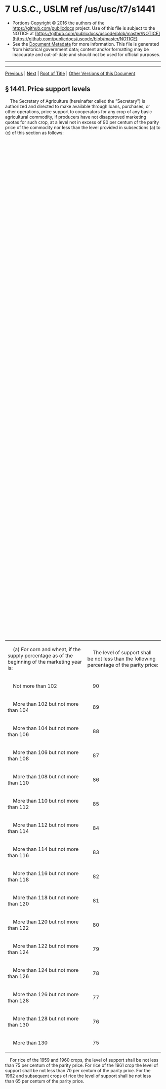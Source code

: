---
---

# 7 U.S.C., USLM ref /us/usc/t7/s1441

* Portions Copyright © 2016 the authors of the https://github.com/publicdocs project.
  Use of this file is subject to the NOTICE at [https://github.com/publicdocs/uscode/blob/master/NOTICE](https://github.com/publicdocs/uscode/blob/master/NOTICE)
* See the [Document Metadata](././../../../../..//README.md) for more information.
  This file is generated from historical government data; content and/or formatting may be inaccurate and out-of-date and should not be used for official purposes.

----------
----------

[Previous](./../../../../..//us/usc/t7/ch35A/schII/m__us_usc_t7_ch35A_schII.md) | [Next](./../../../../..//us/usc/t7/ch35A/schII/m__us_usc_t7_s1441–1.md) | [Root of Title](./../../../../../) | [Other Versions of this Document](https://publicdocs.github.io/go/links?ns=uslm&ref=%2Fus%2Fusc%2Ft7%2Fs1441)

## § 1441. Price support levels

    The Secretary of Agriculture (hereinafter called the “Secretary”) is authorized and directed to make available through loans, purchases, or other operations, price support to cooperators for any crop of any basic agricultural commodity, if producers have not disapproved marketing quotas for such crop, at a level not in excess of 90 per centum of the parity price of the commodity nor less than the level provided in subsections (a) to (c) of this section as follows:

<table>

      <tr>

        <td> 

    (a) For corn and wheat, if the supply percentage as of the beginning of the marketing year is:  </td>

        <td> 

    The level of support shall be not less than the following percentage of the parity price:  </td>

  </tr>

      <tr>

        <td> 

    Not more than 102  </td>

        <td> 

    90  </td>

  </tr>

      <tr>

        <td> 

    More than 102 but not more than 104  </td>

        <td> 

    89  </td>

  </tr>

      <tr>

        <td> 

    More than 104 but not more than 106  </td>

        <td> 

    88  </td>

  </tr>

      <tr>

        <td> 

    More than 106 but not more than 108  </td>

        <td> 

    87  </td>

  </tr>

      <tr>

        <td> 

    More than 108 but not more than 110  </td>

        <td> 

    86  </td>

  </tr>

      <tr>

        <td> 

    More than 110 but not more than 112  </td>

        <td> 

    85  </td>

  </tr>

      <tr>

        <td> 

    More than 112 but not more than 114  </td>

        <td> 

    84  </td>

  </tr>

      <tr>

        <td> 

    More than 114 but not more than 116  </td>

        <td> 

    83  </td>

  </tr>

      <tr>

        <td> 

    More than 116 but not more than 118  </td>

        <td> 

    82  </td>

  </tr>

      <tr>

        <td> 

    More than 118 but not more than 120  </td>

        <td> 

    81  </td>

  </tr>

      <tr>

        <td> 

    More than 120 but not more than 122  </td>

        <td> 

    80  </td>

  </tr>

      <tr>

        <td> 

    More than 122 but not more than 124  </td>

        <td> 

    79  </td>

  </tr>

      <tr>

        <td> 

    More than 124 but not more than 126  </td>

        <td> 

    78  </td>

  </tr>

      <tr>

        <td> 

    More than 126 but not more than 128  </td>

        <td> 

    77  </td>

  </tr>

      <tr>

        <td> 

    More than 128 but not more than 130  </td>

        <td> 

    76  </td>

  </tr>

      <tr>

        <td> 

    More than 130  </td>

        <td> 

    75  </td>

  </tr>

    </table>

    For rice of the 1959 and 1960 crops, the level of support shall be not less than 75 per centum of the parity price. For rice of the 1961 crop the level of support shall be not less than 70 per centum of the parity price. For the 1962 and subsequent crops of rice the level of support shall be not less than 65 per centum of the parity price.

<table>

      <tr>

        <td> 

    (b) For cotton, if the supply percentage as of the beginning of the marketing year is:  </td>

        <td> 

    The level of support shall be not less than the following percentage of the parity price:  </td>

  </tr>

      <tr>

        <td> 

    Not more than 108  </td>

        <td> 

    90  </td>

  </tr>

      <tr>

        <td> 

    More than 108 but not more than 110  </td>

        <td> 

    89  </td>

  </tr>

      <tr>

        <td> 

    More than 110 but not more than 112  </td>

        <td> 

    88  </td>

  </tr>

      <tr>

        <td> 

    More than 112 but not more than 114  </td>

        <td> 

    87  </td>

  </tr>

      <tr>

        <td> 

    More than 114 but not more than 116  </td>

        <td> 

    86  </td>

  </tr>

      <tr>

        <td> 

    More than 116 but not more than 118  </td>

        <td> 

    85  </td>

  </tr>

      <tr>

        <td> 

    More than 118 but not more than 120  </td>

        <td> 

    84  </td>

  </tr>

      <tr>

        <td> 

    More than 120 but not more than 122  </td>

        <td> 

    83  </td>

  </tr>

      <tr>

        <td> 

    More than 122 but not more than 124  </td>

        <td> 

    82  </td>

  </tr>

      <tr>

        <td> 

    More than 124 but not more than 125  </td>

        <td> 

    81  </td>

  </tr>

      <tr>

        <td> 

    More than 125 but not more than 126  </td>

        <td> 

    80  </td>

  </tr>

      <tr>

        <td> 

    More than 126 but not more than 127  </td>

        <td> 

    79  </td>

  </tr>

      <tr>

        <td> 

    More than 127 but not more than 128  </td>

        <td> 

    78  </td>

  </tr>

      <tr>

        <td> 

    More than 128 but not more than 129  </td>

        <td> 

    77  </td>

  </tr>

      <tr>

        <td> 

    More than 129 but not more than 130  </td>

        <td> 

    76  </td>

  </tr>

      <tr>

        <td> 

    More than 130  </td>

        <td> 

    75  </td>

  </tr>

    </table>

    (c)

     Notwithstanding the foregoing provisions of this section—

        (1) if producers have not disapproved marketing quotas for such crop, the level of support to cooperators shall be 90 per centum of the parity price for the 1950 crop of any basic agricultural commodity for which marketing quotas or acreage allotments are in effect;

        (2) if producers have not disapproved marketing quotas for such crop, the level of support to cooperators shall be not less than 80 per centum of the parity price for the 1951 crop of any basic agricultural commodity for which marketing quotas or acreage allotments are in effect;

        (3) the level of price support to cooperators for any crop of a basic agricultural commodity for which marketing quotas have been disapproved by producers shall be 50 per centum of the parity price of such commodity;

        (4) Repealed. [Oct. 31, 1949, ch. 792][/us/act/1949-10-31/ch792], title I, § 104(b)(3), as added Aug. 28, 1958, [Pub. L. 85–835, title II, § 201][/us/pl/85/835/s201], [72 Stat. 994][/us/stat/72/994];

        (5) price support may be made available to noncooperators at such levels, not in excess of the level of price support to cooperators, as the Secretary determines will facilitate the effective operation of the program. <sup>\[1\]</sup>  <sup><sup> 1 So in original. The period probably should be a semicolon. </sup></sup> 

        (6) Except  <sup>\[2\]</sup>  <sup><sup> 2 So in original. Probably should not be capitalized. </sup></sup>  as provided in subsection (c) of this section and [section 1422 of this title][/us/usc/t7/s1422], the level of support to cooperators shall be not more than 90 per centum and not less than 82½ per centum of the parity price for the 1955 crop of any basic agricultural commodity with respect to which producers have not disapproved marketing quotas; within such limits, the minimum level of support shall be fixed as provided in subsections (a) and (b) of this section.1

        (7) Where a State is designated under [section 1335(e) of this title][/us/usc/t7/s1335/e], as outside the commercial wheat-producing area for any crop of wheat, the level of price support for wheat to cooperators in such State for such crop of wheat shall be 75 per centum of the level of price support to cooperators in the commercial wheat-producing area.

    (d) __Rice.—__ 

    The Secretary shall make available to producers of each crop of rice on a farm price support at a level that is not less than 50 percent, or more than 90 percent of the parity price for rice as the Secretary determines will not result in increasing stocks of rice to the Commodity Credit Corporation.

([Oct. 31, 1949, ch. 792][/us/act/1949-10-31/ch792], title I, §§ 101, 104(b)(3), [63 Stat. 1051][/us/stat/63/1051]; [July 17, 1952, ch. 933][/us/act/1952-07-17/ch933], §§ 2, 3(1), [66 Stat. 759][/us/stat/66/759]; [Aug. 28, 1954, ch. 1041][/us/act/1954-08-28/ch1041], title II, §§ 201, 202, [68 Stat. 899][/us/stat/68/899]; [Pub. L. 85–28][/us/pl/85/28], Apr. 25, 1957, [71 Stat. 27][/us/stat/71/27]; [Pub. L. 85–497][/us/pl/85/497], July 2, 1958, [72 Stat. 296][/us/stat/72/296]; [Pub. L. 85–835, title II, § 201][/us/pl/85/835/s201], title III, § 302(a), Aug. 28, 1958, [72 Stat. 993][/us/stat/72/993], 994; [Pub. L. 86–389, § 2][/us/pl/86/389/s2], Feb. 20, 1960, [74 Stat. 7][/us/stat/74/7]; [Pub. L. 90–475, § 5][/us/pl/90/475/s5], Aug. 11, 1968, [82 Stat. 702][/us/stat/82/702]; [Pub. L. 94–214, title I, § 102][/us/pl/94/214/s102], Feb. 16, 1976, [90 Stat. 183][/us/stat/90/183]; [Pub. L. 95–113, title VI, § 607][/us/pl/95/113/s607], title VII, § 702, Sept. 29, 1977, [91 Stat. 940][/us/stat/91/940]; [Pub. L. 96–176][/us/pl/96/176], Dec. 31, 1979, [93 Stat. 1290][/us/stat/93/1290]; [Pub. L. 96–213, § 4(a)][/us/pl/96/213/s4/a], Mar. 18, 1980, [94 Stat. 119][/us/stat/94/119]; [Pub. L. 96–365, title II, § 201(a)][/us/pl/96/365/s201/a], Sept. 26, 1980, [94 Stat. 1319][/us/stat/94/1319]; [Pub. L. 97–98, title V, § 508][/us/pl/97/98/s508], title VI, § 602, Dec. 22, 1981, [95 Stat. 1242][/us/stat/95/1242]; [Pub. L. 97–253, title I, § 125][/us/pl/97/253/s125], Sept. 8, 1982, [96 Stat. 771][/us/stat/96/771]; [Pub. L. 98–88, § 2][/us/pl/98/88/s2], Aug. 26, 1983, [97 Stat. 494][/us/stat/97/494]; [Pub. L. 98–258, title IV][/us/pl/98/258], §§ 401, 402, Apr. 10, 1984, [98 Stat. 135][/us/stat/98/135]; [Pub. L. 99–198, title VI, § 602][/us/pl/99/198/s602], Dec. 23, 1985, [99 Stat. 1427][/us/stat/99/1427]; [Pub. L. 104–127, title I, § 171(b)(3)][/us/pl/104/127/s171/b/3], Apr. 4, 1996, [110 Stat. 938][/us/stat/110/938]; [Pub. L. 107–171, title I, § 1310(a)(2)(A)][/us/pl/107/171/s1310/a/2/A], May 13, 2002, [116 Stat. 182][/us/stat/116/182]; [Pub. L. 108–357, title VI, § 612(b)][/us/pl/108/357/s612/b], Oct. 22, 2004, [118 Stat. 1523][/us/stat/118/1523].)

 __References in Text__ 

    Subsec. (e) of [section 1335 of this title][/us/usc/t7/s1335], referred to in subsec. (c)(7), was eliminated and other provisions substituted by [Pub. L. 87–703, title III, § 315][/us/pl/87/703/s315], Sept. 27, 1962, [76 Stat. 621][/us/stat/76/621].

 __Amendments__ 

    2004—Subsec. (a). [Pub. L. 108–357, § 612(b)(1)][/us/pl/108/357/s612/b/1], substituted “corn” for “tobacco (except as otherwise provided herein), corn,” in first sentence.

    Subsec. (c). [Pub. L. 108–357, § 612(b)(2)][/us/pl/108/357/s612/b/2], (4), redesignated subsec. (d) as (c) and struck out former subsec. (c), which related to level of support for tobacco if marketing quotas are in effect.

    Subsec. (d). [Pub. L. 108–357, § 612(b)(4)][/us/pl/108/357/s612/b/4], redesignated subsec. (e) as (d). Former subsec. (d) redesignated (c).

    Subsec. (d)(3). [Pub. L. 108–357, § 612(b)(3)][/us/pl/108/357/s612/b/3], struck out “, except tobacco,” after “agricultural commodity” and “and no price support shall be made available for any crop of tobacco for which marketing quotas have been disapproved by producers;” at end.

    Subsec. (e). [Pub. L. 108–357, § 612(b)(4)][/us/pl/108/357/s612/b/4], redesignated subsec. (e) as (d).

    Subsecs. (g) to (i). [Pub. L. 108–357, § 612(b)(2)][/us/pl/108/357/s612/b/2], directed the repeal of subsecs. (g) to (i), which related to temporary programs for 1976 and 1977 crops of rice, 1978 through 1981 crops of rice, and 1982 through 1985 crops of rice, respectively. See 1976, 1977, and 1981 Amendment notes below.

    2002—Subsec. (b). [Pub. L. 107–171][/us/pl/107/171] struck out “and peanuts” after “cotton”.

    1996—Subsec. (e). [Pub. L. 104–127][/us/pl/104/127] added subsec. (e).

    1985—Subsec. (i)(1). [Pub. L. 99–198][/us/pl/99/198] temporarily redesignated existing provisions as subpar. (A) and added subpars. (B) to (D). See Effective and Termination Dates of 1985 Amendment note below.

    1984—Subsec. (i)(2)(C). [Pub. L. 98–258, § 401][/us/pl/98/258/s401], substituted “and $11.90 per hundredweight for the 1984 and 1985 crops” for “$11.90 per hundredweight for the 1984 crop, and $12.40 per hundredweight for the 1985 crop”.

    Subsec. (i)(5)(A). [Pub. L. 98–258, § 402(1)][/us/pl/98/258/s402/1], substituted “third, fourth, and fifth” for “third and fourth” after “Notwithstanding any other provision of law, except as provided in the”.

    [Pub. L. 98–258, § 402(2)][/us/pl/98/258/s402/2], inserted sentence providing: “For the 1985 crop of rice, if the Secretary estimates that the quantity of rice on hand in the United States on July 31, 1985 (not including any quantity of rice produced in the United States during calendar year 1985), will exceed twenty-five million hundredweight, the Secretary shall provide for a combination of an acreage limitation program as described under this subparagraph and a land diversion program as described under subparagraph (B) under which the acreage planted to rice for harvest on the farm would be limited to the acreage base for the farm reduced by a total of not less than 25 per centum, consisting of a reduction of 20 per centum under the acreage limitation program and a reduction under the land diversion program equal to the difference between the total reduction for the farm and the 20 per centum reduction under the acreage limitation program.”

    [Pub. L. 98–258, § 402(3)][/us/pl/98/258/s402/3], substituted “1983 and 1985 crops of rice” for “1983 crop of rice” after “As a condition of eligibility for loans, purchases, and payments on the”.

    Subsec. (i)(5)(B). [Pub. L. 98–258, § 402(4)][/us/pl/98/258/s402/4], inserted sentence providing that if the Secretary implements a land diversion program for the 1985 crop of rice under the provisions of subparagraph (A), the Secretary shall make crop retirement and conservation payments to any producer of the 1985 crop of rice whose acreage planted to rice for harvest on the farm is reduced so that it does not exceed the rice acreage base for the farm less an amount equivalent to the percentage of the acreage base specified by the Secretary, but not less than 5 per centum, in addition to the reduction required under the acreage limitation program under subparagraph (A), and who devotes to approved conservation uses an acreage of cropland equivalent to the reduction required from the rice acreage base under this subparagraph.

    [Pub. L. 98–258, § 402(5)][/us/pl/98/258/s402/5], substituted “Diversion payments made to producers under this subparagraph shall be made in an amount computed by multiplying” for “Such payments shall be made in an amount computed by multiplying”.

    [Pub. L. 98–258, § 402(6)][/us/pl/98/258/s402/6], substituted “$3.00 per hundredweight for the 1983 crop of rice, except that the rate may be reduced up to 10 per centum if the Secretary determines that the same program objective could be achieved with the lower rate, and at not less than $2.70 per hundredweight for the 1985 crop of rice” for “$3.00 per hundredweight, except that the rate may be reduced up to 10 per centum if the Secretary determines that the same program objective could be achieved with the lower rate” after “The diversion payment rate shall be established by the Secretary at not less than” and inserted a proviso that if the Secretary estimates that the quantity of rice on hand in the United States on July 31, 1985 (not including any quantity of rice produced in the United States during calendar year 1985), will exceed (I) thirty-five million hundredweight, such rate shall be established by the Secretary at not less than $3.25 per hundredweight, and (II) forty-two million five hundred thousand hundredweight, such rate shall be established by the Secretary at not less than $3.50 per hundredweight.

    [Pub. L. 98–258, § 402(7)][/us/pl/98/258/s402/7], substituted “1983 and 1985 crops” for “1983 crop” after “The Secretary shall make not less than 50 per centum of any payments under this subparagraph to producers of the”.

    1983—Subsec. (f). [Pub. L. 98–88][/us/pl/98/88] struck out subsec. (f) which read as follows: “The provisions of this Act relating to price support for cotton shall apply severally to (1) American upland cotton and (2) extra long staple cotton described in subsection (a) of this section and ginned as required by subsection (e) of [section 1347 of this title][/us/usc/t7/s1347], except that, notwithstanding any other provision of this Act, price support shall be made available for the 1982 and each subsequent crop of extra long staple cotton through nonrecourse loans as provided in this subsection. If producers have not disapproved marketing quotas for any crop of extra long staple cotton, price support loans shall be made available to cooperators for such crop at a level which is not less than 75 per centum or more than 125 per centum in excess of the loan level established for Strict Low Middling one and one-sixteenth inch upland cotton (micronaire 3.5 through 4.9) of such crop at average location in the United States. If producers have disapproved marketing quotas for any crop of extra long staple cotton, price support loans shall be made available to cooperators for such crop at a level which shall be 50 per centum in excess of the loan level established for Strict Low Middling one and one-sixteenth inch upland cotton (micronaire 3.5 through 4.9) of such crop at average location in the United States. Nothing contained herein shall affect the authority of the Secretary to make price support available for extra long staple cotton in accordance with [section 1422 of this title][/us/usc/t7/s1422].” See [section 1444(h) of this title][/us/usc/t7/s1444/h].

    1982—Subsec. (i)(5)(A). [Pub. L. 97–253, § 125(1)][/us/pl/97/253/s125/1]–(3), substituted “Notwithstanding any other provision of law, except as provided in the third and fourth sentences of this paragraph, the” for “Notwithstanding any other provision of this subsection, the”, following second sentence, inserted provision that for the 1983 crop of rice, the Secretary shall provide for a combination of (i) an acreage limitation program as described under this subparagraph and (ii) a diversion program as described under subpar. (B) under which the acreage planted to rice for harvest on the farm would be limited to the acreage base for the farm reduced by a total of 20 per centum, consisting of a reduction of 15 per centum under the acreage limitation program and a reduction of 5 per centum under the diversion program, and that as a condition of eligibility for loans, purchases, and payments on the 1983 crop of rice, the producers on a farm must comply with the terms and conditions of the combined acreage limitation and diversion program, and, following ninth sentence, inserted provision that notwithstanding the other provisions of this subparagraph, the acreage base to be used for the farm under the program for the 1983 crop of rice shall be the same as the acreage base applicable to the farm under the acreage limitation program for the 1982 crop, adjusted to reflect established crop-rotation practices and to reflect such other factors as the Secretary determines should be considered in determining a fair and equitable base.

    Subsec. (i)(5)(B). [Pub. L. 97–253, § 125(4)][/us/pl/97/253/s125/4], inserted provision requiring the Secretary to implement a land diversion program for the 1983 crop of rice under which the Secretary shall make crop retirement and conservation payments to producers making a reduction additional to that required under subpar. (A) and devoting an equivalent acreage of cropland to conservation purposes, and provisions for the computation of payments, and establishment of payment rates by the Secretary, as well as payment by the Secretary of not less than 50 per centum of any payments under this subparagraph to 1983 crop producers as soon as practicable after any such producer enters into a land diversion contract with the Secretary and in advance of any determination of performance, but in no case prior to Oct. 1, 1982, and repayment of advances, with interest, in the event of noncompliance by such producer with such contract.

    1981—Subsec. (f). [Pub. L. 97–98, § 508][/us/pl/97/98/s508], substituted provisions authorizing price support for extra long staple cotton for the 1982 crop and each subsequent crop through nonrecourse loans as provided in this subsection and prescribing the level of price support loans available to cooperators if producers have not, or have, disapproved marketing quotas for any crop of extra long staple cotton as specified percentages of the loan level established for Strict Low Middling one and one-sixteenth inch upland cotton, micronaire 3.5 through 4.9, of such crop at average location in the United States for provisions authorizing price support for extra long staple cotton to cooperators for the 1980 crop and each subsequent crop based on the loan level established for Strict Low Middling one and one-sixteenth inch upland cotton and adjusted by the specified factors, provisions determining the computation of acreage allotments of extra long staple cotton, provisions authorizing the Secretary to establish the price-support payment factor, provisions authorizing the manner and mode of payments authorized under this section, and provisions making operative subsec. (d)(3) of this section upon the disapproval by producers of the national marketing quota established pursuant to [section 1347 of this title][/us/usc/t7/s1347].

    Subsec. (i). [Pub. L. 97–98, § 602][/us/pl/97/98/s602], temporarily added subsec. (i). See Effective and Termination Dates of 1981 Amendment note below.

    1980—Subsec. (h)(4)(B). [Pub. L. 96–365, § 201(a)(1)][/us/pl/96/365/s201/a/1], substituted “Except as otherwise provided in subparagraph (D) of this paragraph, effective with respect to the 1978 through 1981 crops of rice” for “Effective only with respect to the 1978, 1979, and 1980 crops of rice”.

    [Pub. L. 96–213, § 4(a)(1)][/us/pl/96/213/s4/a/1], substituted “1978, 1979, and 1980 crops of rice” for “1978 and 1979 crops of rice”.

    Subsec. (h)(4)(C). [Pub. L. 96–365, § 201(a)(2)][/us/pl/96/365/s201/a/2], substituted “Except as otherwise provided in subparagraph (D) of this paragraph, effective with respect to the 1978 through 1981 crops of rice” for “Effective only with respect to the 1978, 1979, and 1980 crops of rice”.

    [Pub. L. 96–213, § 4(a)(2)][/us/pl/96/213/s4/a/2], substituted “1978, 1979, and 1980 crops of rice” for “1978 and 1979 crops of rice”.

    Subsec. (h)(4)(D), (E). [Pub. L. 96–365, § 201(a)(3)][/us/pl/96/365/s201/a/3], added subpar. (D) and redesignated former subpar. (D) as (E).

    1979—Subsec. (f). [Pub. L. 96–176][/us/pl/96/176] substituted “1980” for “1968”, “85” for “50”, “135” for “100”, and “55” for “65”.

    1977—Subsec. (f). [Pub. L. 95–113, § 607][/us/pl/95/113/s607], substituted “Strict Low Middling one and one-sixteenth inch” for “Middling one-inch”.

    Subsec. (h). [Pub. L. 95–113, § 702][/us/pl/95/113/s702], temporarily added subsec. (h). See Effective and Termination Dates of 1977 Amendment note below.

    1976—Subsec. (g). [Pub. L. 94–214][/us/pl/94/214] temporarily added subsec. (g). See Effective and Termination Dates of 1976 Amendment note below.

    1968—Subsec. (f). [Pub. L. 90–475][/us/pl/90/475] substituted provisions authorizing price support for extra long staple cotton for the 1968 crop and each subsequent crop based on the loan level established for Middling one-inch upland cotton and adjusted by the specified factors, provisions determining the computation of acreage allotments of extra long staple cotton, provisions authorizing the Secretary to establish the price-support payment factor, and provisions authorizing the manner and mode of payments authorized under this section, for provisions authorizing price support for extra long staple cotton for the 1957 crop and each subsequent crop based on the parity price for the 1956 crop and adjusted by certain specified factors, with a minimum price support level of not less than 60 percent of the parity price, and provisions making operative subsec. (d)(3) of this section upon the disapproval by producers of the national marketing quota established pursuant to [section 1347 of this title][/us/usc/t7/s1347].

    1960—Subsec. (e). [Pub. L. 86–389][/us/pl/86/389] repealed subsec. (e) which provided that: “Notwithstanding any of the provisions of this Act, [section 2 of the Act of July 28, 1945][/us/act/1945-07-28/s2] ([59 Stat. 506][/us/stat/59/506]) shall continue in effect.”

    1958—Subsec. (a). [Pub. L. 85–835, § 302(a)][/us/pl/85/835/s302/a], substituted “and wheat” for “wheat, and rice” and added par. requiring rice price support levels to be not less than 75, 70, and 65 per centum of parity for 1959 and 1960, 1961, and 1962 and subsequent crop years, respectively.

    Subsec. (d)(4). Act Oct. 31, 1949, § 104(b)(3), as added [Pub. L. 85–835, § 201][/us/pl/85/835/s201], repealed par. (4) which provided for price support level for corn to cooperators outside the commercial corn-producing area at 75 per centum of the level of price support to cooperators in the commercial corn-producing area.

    Subsec. (f). [Pub. L. 85–497][/us/pl/85/497] provided that the level of support for crops of extra long staple cotton shall not exceed the same per centum of the parity price as for the 1956 crop, required such level to be determined after consideration of the factors specified in [section 1421(b) of this title][/us/usc/t7/s1421/b] and the price levels for similar qualities of cotton produced outside the United States, and established a minimum of not less than 60 per centum of the parity price as the level for extra long staple cotton.

    1957—Subsec. (f). [Pub. L. 85–28][/us/pl/85/28] set the price support for extra long staple cotton for 1957 and each subsequent crop at same per centum of parity price as for 1956 crop.

    1954—Subsec. (d)(6). Act Aug. 28, 1954, § 201(a), provided for flexible price supports.

    Subsec. (d)(7). Act Aug. 28, 1954, § 201(b), added par. (7).

    Subsec. (f). Act Aug. 28, 1954, § 202, set the price support for long staple cotton at the minimum determined in accordance with the schedule in subsec. (b) of this section.

    1952—Subsec. (d)(6). Act July 17, 1952, § 2, added par. (6).

    Subsec. (f). Act July 17, 1952, § 3(1), added subsec. (f).

 __Effective Date of 2004 Amendment__ 

    Amendment by [Pub. L. 108–357][/us/pl/108/357] applicable to the 2005 and subsequent crops of tobacco, see [section 643 of Pub. L. 108–357][/us/pl/108/357/s643], set out as an Effective Date note under [section 518 of this title][/us/usc/t7/s518].

 __Effective and Termination Dates of 1985 Amendment__ 

    [Pub. L. 99–198, title VI, § 602][/us/pl/99/198/s602], Dec. 23, 1985, [99 Stat. 1427][/us/stat/99/1427], provided that the amendment made by section 602 is effective for the 1985 crop of rice.

 __Effective Date of 1983 Amendment__ 

    [Pub. L. 98–88, § 2][/us/pl/98/88/s2], Aug. 26, 1983, [97 Stat. 494][/us/stat/97/494], provided that the amendment made by section 2 is effective beginning with the 1984 crop of extra long staple cotton.

 __Effective and Termination Dates of 1981 Amendment__ 

    [Pub. L. 97–98, title V, § 508][/us/pl/97/98/s508], Dec. 22, 1981, [95 Stat. 1242][/us/stat/95/1242], provided that the amendment made by section 508 is effective beginning with the 1982 crop of extra long staple cotton.

    [Pub. L. 97–98, title VI, § 602][/us/pl/97/98/s602], Dec. 22, 1981, [95 Stat. 1242][/us/stat/95/1242], provided that the amendment made by section 602 is effective only for the 1982 through 1985 crops of rice.

 __Effective Date of 1979 Amendment__ 

    [Pub. L. 96–176][/us/pl/96/176] provided that the amendment made by that section is effective with respect to 1980 and subsequent crops of extra long staple cotton.

 __Effective and Termination Dates of 1977 Amendment__ 

    [Pub. L. 95–113, title VII, § 702][/us/pl/95/113/s702], Sept. 29, 1977, [91 Stat. 940][/us/stat/91/940], provided that the amendment made by section 702 is effective only for the 1978 through 1981 crops of rice.

    Amendment by [Pub. L. 95–113][/us/pl/95/113] effective Oct. 1, 1977, except as otherwise provided, see [section 1901 of Pub. L. 95–113][/us/pl/95/113/s1901], set out as a note under [section 1307 of this title][/us/usc/t7/s1307].

 __Effective and Termination Dates of 1976 Amendment__ 

    [Pub. L. 94–214, title I, § 102][/us/pl/94/214/s102], Feb. 16, 1976, [90 Stat. 183][/us/stat/90/183], provided that the amendment made by section 102 is effective for the 1976 and 1977 crops of rice.

 __Effective Date of 1958 Amendment__ 

    [Act Oct. 31, 1949, ch. 792][/us/act/1949-10-31/ch792], title I, § 104(b)(3), as added by [Pub. L. 85–835, title II, § 201][/us/pl/85/835/s201], Aug. 28, 1958, [72 Stat. 994][/us/stat/72/994], provided for repeal of subsec. (d)(4) of this section effective with the 1959 crop, to be operative as provided in [section 1444a(b) of this title][/us/usc/t7/s1444a/b]. See 1958 Referendum for Selection of Alternative Corn Program and Operative Status of Certain Provisions note set out under [section 1444a of this title][/us/usc/t7/s1444a].

    [Pub. L. 85–835, title III, § 302(a)][/us/pl/85/835/s302/a], Aug. 28, 1958, [72 Stat. 994][/us/stat/72/994], provided that the amendment made by section 302(a) is effective beginning with the 1959 crop.

 __Savings Provision__ 

    Amendment by sections 611 to 614 of [Pub. L. 108–357][/us/pl/108/357] not to affect the liability of any person under any provision of law so amended with respect to the 2004 or an earlier crop of tobacco, see [section 614 of Pub. L. 108–357][/us/pl/108/357/s614], set out as a note under [section 515 of this title][/us/usc/t7/s515].

 __Inapplicability of Section__ 

    Section inapplicable to 2002 through 2007 crops of covered commodities, peanuts, and sugar and inapplicable to milk during period beginning May 13, 2002, through Dec. 31, 2007, see [section 7992(b)(1) of this title][/us/usc/t7/s7992/b/1].

    Section inapplicable to 1996 through 2002 crops of loan commodities, peanuts, and sugar and inapplicable to milk during period beginning Apr. 4, 1996, and ending Dec. 31, 2002, see [section 7301(b)(1)(A) of this title][/us/usc/t7/s7301/b/1/A].

[Pub. L. 101–624, title VIII, § 808][/us/pl/101/624/s808], Nov. 28, 1990, [104 Stat. 3478][/us/stat/104/3478], provided that: 

> “Section 101 of the Agricultural Act of 1949 ([7 U.S.C. 1441][/us/usc/t7/s1441]) shall not be applicable to the 1991 through 1995 crops of peanuts.”

[Pub. L. 99–198, title VII, § 707][/us/pl/99/198/s707], Dec. 23, 1985, [99 Stat. 1441][/us/stat/99/1441], provided that: 

> “Section 101 of the Agricultural Act of 1949 ([7 U.S.C. 1441][/us/usc/t7/s1441]) shall not be applicable to the 1986 through 1990 crops of peanuts.”

[Pub. L. 97–98, title VII, § 707][/us/pl/97/98/s707], Dec. 22, 1981, [95 Stat. 1256][/us/stat/95/1256], provided that: 

> “Section 101 of the Agricultural Act of 1949 \[[7 U.S.C. 1441][/us/usc/t7/s1441]\] shall not be applicable to the 1982 through 1985 crops of peanuts.”

 __Report on Trading of Rice Futures__ 

    [Pub. L. 97–98, title VI, § 603][/us/pl/97/98/s603], Dec. 22, 1981, [95 Stat. 1248][/us/stat/95/1248], required Secretary of Agriculture to submit a report to Congress evaluating the trading of rice futures on commodity exchanges by July 31, 1983.

 __Exemption of Disaster Payment Limitations Respecting 1977 Crops of Wheat, Feed Grains, Upland Cotton, and Rice__ 

    Term “payments” as used in subsec. (g)(13) of this section shall not include any part of any payment which is determined by the Secretary of Agriculture to represent compensation for disaster loss with respect to 1977 crops of wheat, feed grains, upland cotton, and rice, see [Pub. L. 95–156][/us/pl/95/156], set out as a note under [section 1307 of this title][/us/usc/t7/s1307].

 __1963 Wheat Crop__ 

    [Pub. L. 87–703, title III, § 306][/us/pl/87/703/s306], Sept. 27, 1962, [76 Stat. 615][/us/stat/76/615], required that price support for 1963 crop of wheat be made available as provided in [section 1441 of this title][/us/usc/t7/s1441] with certain exceptions.

 __1962 Wheat Crop__ 

    [Pub. L. 87–128, title I, § 123][/us/pl/87/128/s123], Aug. 8, 1961, [75 Stat. 297][/us/stat/75/297], required that price support for 1962 crop of wheat be made available as provided in [section 1441 of this title][/us/usc/t7/s1441] with certain exceptions.

----------

[Previous](./../../../../..//us/usc/t7/ch35A/schII/m__us_usc_t7_ch35A_schII.md) | [Next](./../../../../..//us/usc/t7/ch35A/schII/m__us_usc_t7_s1441–1.md) | [Root of Title](./../../../../../) | [Other Versions of this Document](https://publicdocs.github.io/go/links?ns=uslm&ref=%2Fus%2Fusc%2Ft7%2Fs1441)

----------
----------

[/us/act/1949-10-31/ch792]: https://publicdocs.github.io/go/links?ns=uslm&ref=%2Fus%2Fact%2F1949-10-31%2Fch792
[/us/pl/85/835/s201]: https://publicdocs.github.io/go/links?ns=uslm&ref=%2Fus%2Fpl%2F85%2F835%2Fs201
[/us/stat/72/994]: https://publicdocs.github.io/go/links?ns=uslm&ref=%2Fus%2Fstat%2F72%2F994
[/us/usc/t7/s1422]: https://publicdocs.github.io/go/links?ns=uslm&ref=%2Fus%2Fusc%2Ft7%2Fs1422
[/us/usc/t7/s1335/e]: https://publicdocs.github.io/go/links?ns=uslm&ref=%2Fus%2Fusc%2Ft7%2Fs1335%2Fe
[/us/act/1949-10-31/ch792]: https://publicdocs.github.io/go/links?ns=uslm&ref=%2Fus%2Fact%2F1949-10-31%2Fch792
[/us/stat/63/1051]: https://publicdocs.github.io/go/links?ns=uslm&ref=%2Fus%2Fstat%2F63%2F1051
[/us/act/1952-07-17/ch933]: https://publicdocs.github.io/go/links?ns=uslm&ref=%2Fus%2Fact%2F1952-07-17%2Fch933
[/us/stat/66/759]: https://publicdocs.github.io/go/links?ns=uslm&ref=%2Fus%2Fstat%2F66%2F759
[/us/act/1954-08-28/ch1041]: https://publicdocs.github.io/go/links?ns=uslm&ref=%2Fus%2Fact%2F1954-08-28%2Fch1041
[/us/stat/68/899]: https://publicdocs.github.io/go/links?ns=uslm&ref=%2Fus%2Fstat%2F68%2F899
[/us/pl/85/28]: https://publicdocs.github.io/go/links?ns=uslm&ref=%2Fus%2Fpl%2F85%2F28
[/us/stat/71/27]: https://publicdocs.github.io/go/links?ns=uslm&ref=%2Fus%2Fstat%2F71%2F27
[/us/pl/85/497]: https://publicdocs.github.io/go/links?ns=uslm&ref=%2Fus%2Fpl%2F85%2F497
[/us/stat/72/296]: https://publicdocs.github.io/go/links?ns=uslm&ref=%2Fus%2Fstat%2F72%2F296
[/us/pl/85/835/s201]: https://publicdocs.github.io/go/links?ns=uslm&ref=%2Fus%2Fpl%2F85%2F835%2Fs201
[/us/stat/72/993]: https://publicdocs.github.io/go/links?ns=uslm&ref=%2Fus%2Fstat%2F72%2F993
[/us/pl/86/389/s2]: https://publicdocs.github.io/go/links?ns=uslm&ref=%2Fus%2Fpl%2F86%2F389%2Fs2
[/us/stat/74/7]: https://publicdocs.github.io/go/links?ns=uslm&ref=%2Fus%2Fstat%2F74%2F7
[/us/pl/90/475/s5]: https://publicdocs.github.io/go/links?ns=uslm&ref=%2Fus%2Fpl%2F90%2F475%2Fs5
[/us/stat/82/702]: https://publicdocs.github.io/go/links?ns=uslm&ref=%2Fus%2Fstat%2F82%2F702
[/us/pl/94/214/s102]: https://publicdocs.github.io/go/links?ns=uslm&ref=%2Fus%2Fpl%2F94%2F214%2Fs102
[/us/stat/90/183]: https://publicdocs.github.io/go/links?ns=uslm&ref=%2Fus%2Fstat%2F90%2F183
[/us/pl/95/113/s607]: https://publicdocs.github.io/go/links?ns=uslm&ref=%2Fus%2Fpl%2F95%2F113%2Fs607
[/us/stat/91/940]: https://publicdocs.github.io/go/links?ns=uslm&ref=%2Fus%2Fstat%2F91%2F940
[/us/pl/96/176]: https://publicdocs.github.io/go/links?ns=uslm&ref=%2Fus%2Fpl%2F96%2F176
[/us/stat/93/1290]: https://publicdocs.github.io/go/links?ns=uslm&ref=%2Fus%2Fstat%2F93%2F1290
[/us/pl/96/213/s4/a]: https://publicdocs.github.io/go/links?ns=uslm&ref=%2Fus%2Fpl%2F96%2F213%2Fs4%2Fa
[/us/stat/94/119]: https://publicdocs.github.io/go/links?ns=uslm&ref=%2Fus%2Fstat%2F94%2F119
[/us/pl/96/365/s201/a]: https://publicdocs.github.io/go/links?ns=uslm&ref=%2Fus%2Fpl%2F96%2F365%2Fs201%2Fa
[/us/stat/94/1319]: https://publicdocs.github.io/go/links?ns=uslm&ref=%2Fus%2Fstat%2F94%2F1319
[/us/pl/97/98/s508]: https://publicdocs.github.io/go/links?ns=uslm&ref=%2Fus%2Fpl%2F97%2F98%2Fs508
[/us/stat/95/1242]: https://publicdocs.github.io/go/links?ns=uslm&ref=%2Fus%2Fstat%2F95%2F1242
[/us/pl/97/253/s125]: https://publicdocs.github.io/go/links?ns=uslm&ref=%2Fus%2Fpl%2F97%2F253%2Fs125
[/us/stat/96/771]: https://publicdocs.github.io/go/links?ns=uslm&ref=%2Fus%2Fstat%2F96%2F771
[/us/pl/98/88/s2]: https://publicdocs.github.io/go/links?ns=uslm&ref=%2Fus%2Fpl%2F98%2F88%2Fs2
[/us/stat/97/494]: https://publicdocs.github.io/go/links?ns=uslm&ref=%2Fus%2Fstat%2F97%2F494
[/us/pl/98/258]: https://publicdocs.github.io/go/links?ns=uslm&ref=%2Fus%2Fpl%2F98%2F258
[/us/stat/98/135]: https://publicdocs.github.io/go/links?ns=uslm&ref=%2Fus%2Fstat%2F98%2F135
[/us/pl/99/198/s602]: https://publicdocs.github.io/go/links?ns=uslm&ref=%2Fus%2Fpl%2F99%2F198%2Fs602
[/us/stat/99/1427]: https://publicdocs.github.io/go/links?ns=uslm&ref=%2Fus%2Fstat%2F99%2F1427
[/us/pl/104/127/s171/b/3]: https://publicdocs.github.io/go/links?ns=uslm&ref=%2Fus%2Fpl%2F104%2F127%2Fs171%2Fb%2F3
[/us/stat/110/938]: https://publicdocs.github.io/go/links?ns=uslm&ref=%2Fus%2Fstat%2F110%2F938
[/us/pl/107/171/s1310/a/2/A]: https://publicdocs.github.io/go/links?ns=uslm&ref=%2Fus%2Fpl%2F107%2F171%2Fs1310%2Fa%2F2%2FA
[/us/stat/116/182]: https://publicdocs.github.io/go/links?ns=uslm&ref=%2Fus%2Fstat%2F116%2F182
[/us/pl/108/357/s612/b]: https://publicdocs.github.io/go/links?ns=uslm&ref=%2Fus%2Fpl%2F108%2F357%2Fs612%2Fb
[/us/stat/118/1523]: https://publicdocs.github.io/go/links?ns=uslm&ref=%2Fus%2Fstat%2F118%2F1523
[/us/usc/t7/s1335]: https://publicdocs.github.io/go/links?ns=uslm&ref=%2Fus%2Fusc%2Ft7%2Fs1335
[/us/pl/87/703/s315]: https://publicdocs.github.io/go/links?ns=uslm&ref=%2Fus%2Fpl%2F87%2F703%2Fs315
[/us/stat/76/621]: https://publicdocs.github.io/go/links?ns=uslm&ref=%2Fus%2Fstat%2F76%2F621
[/us/pl/108/357/s612/b/1]: https://publicdocs.github.io/go/links?ns=uslm&ref=%2Fus%2Fpl%2F108%2F357%2Fs612%2Fb%2F1
[/us/pl/108/357/s612/b/2]: https://publicdocs.github.io/go/links?ns=uslm&ref=%2Fus%2Fpl%2F108%2F357%2Fs612%2Fb%2F2
[/us/pl/108/357/s612/b/4]: https://publicdocs.github.io/go/links?ns=uslm&ref=%2Fus%2Fpl%2F108%2F357%2Fs612%2Fb%2F4
[/us/pl/108/357/s612/b/3]: https://publicdocs.github.io/go/links?ns=uslm&ref=%2Fus%2Fpl%2F108%2F357%2Fs612%2Fb%2F3
[/us/pl/108/357/s612/b/4]: https://publicdocs.github.io/go/links?ns=uslm&ref=%2Fus%2Fpl%2F108%2F357%2Fs612%2Fb%2F4
[/us/pl/108/357/s612/b/2]: https://publicdocs.github.io/go/links?ns=uslm&ref=%2Fus%2Fpl%2F108%2F357%2Fs612%2Fb%2F2
[/us/pl/107/171]: https://publicdocs.github.io/go/links?ns=uslm&ref=%2Fus%2Fpl%2F107%2F171
[/us/pl/104/127]: https://publicdocs.github.io/go/links?ns=uslm&ref=%2Fus%2Fpl%2F104%2F127
[/us/pl/99/198]: https://publicdocs.github.io/go/links?ns=uslm&ref=%2Fus%2Fpl%2F99%2F198
[/us/pl/98/258/s401]: https://publicdocs.github.io/go/links?ns=uslm&ref=%2Fus%2Fpl%2F98%2F258%2Fs401
[/us/pl/98/258/s402/1]: https://publicdocs.github.io/go/links?ns=uslm&ref=%2Fus%2Fpl%2F98%2F258%2Fs402%2F1
[/us/pl/98/258/s402/2]: https://publicdocs.github.io/go/links?ns=uslm&ref=%2Fus%2Fpl%2F98%2F258%2Fs402%2F2
[/us/pl/98/258/s402/3]: https://publicdocs.github.io/go/links?ns=uslm&ref=%2Fus%2Fpl%2F98%2F258%2Fs402%2F3
[/us/pl/98/258/s402/4]: https://publicdocs.github.io/go/links?ns=uslm&ref=%2Fus%2Fpl%2F98%2F258%2Fs402%2F4
[/us/pl/98/258/s402/5]: https://publicdocs.github.io/go/links?ns=uslm&ref=%2Fus%2Fpl%2F98%2F258%2Fs402%2F5
[/us/pl/98/258/s402/6]: https://publicdocs.github.io/go/links?ns=uslm&ref=%2Fus%2Fpl%2F98%2F258%2Fs402%2F6
[/us/pl/98/258/s402/7]: https://publicdocs.github.io/go/links?ns=uslm&ref=%2Fus%2Fpl%2F98%2F258%2Fs402%2F7
[/us/pl/98/88]: https://publicdocs.github.io/go/links?ns=uslm&ref=%2Fus%2Fpl%2F98%2F88
[/us/usc/t7/s1347]: https://publicdocs.github.io/go/links?ns=uslm&ref=%2Fus%2Fusc%2Ft7%2Fs1347
[/us/usc/t7/s1422]: https://publicdocs.github.io/go/links?ns=uslm&ref=%2Fus%2Fusc%2Ft7%2Fs1422
[/us/usc/t7/s1444/h]: https://publicdocs.github.io/go/links?ns=uslm&ref=%2Fus%2Fusc%2Ft7%2Fs1444%2Fh
[/us/pl/97/253/s125/1]: https://publicdocs.github.io/go/links?ns=uslm&ref=%2Fus%2Fpl%2F97%2F253%2Fs125%2F1
[/us/pl/97/253/s125/4]: https://publicdocs.github.io/go/links?ns=uslm&ref=%2Fus%2Fpl%2F97%2F253%2Fs125%2F4
[/us/pl/97/98/s508]: https://publicdocs.github.io/go/links?ns=uslm&ref=%2Fus%2Fpl%2F97%2F98%2Fs508
[/us/usc/t7/s1347]: https://publicdocs.github.io/go/links?ns=uslm&ref=%2Fus%2Fusc%2Ft7%2Fs1347
[/us/pl/97/98/s602]: https://publicdocs.github.io/go/links?ns=uslm&ref=%2Fus%2Fpl%2F97%2F98%2Fs602
[/us/pl/96/365/s201/a/1]: https://publicdocs.github.io/go/links?ns=uslm&ref=%2Fus%2Fpl%2F96%2F365%2Fs201%2Fa%2F1
[/us/pl/96/213/s4/a/1]: https://publicdocs.github.io/go/links?ns=uslm&ref=%2Fus%2Fpl%2F96%2F213%2Fs4%2Fa%2F1
[/us/pl/96/365/s201/a/2]: https://publicdocs.github.io/go/links?ns=uslm&ref=%2Fus%2Fpl%2F96%2F365%2Fs201%2Fa%2F2
[/us/pl/96/213/s4/a/2]: https://publicdocs.github.io/go/links?ns=uslm&ref=%2Fus%2Fpl%2F96%2F213%2Fs4%2Fa%2F2
[/us/pl/96/365/s201/a/3]: https://publicdocs.github.io/go/links?ns=uslm&ref=%2Fus%2Fpl%2F96%2F365%2Fs201%2Fa%2F3
[/us/pl/96/176]: https://publicdocs.github.io/go/links?ns=uslm&ref=%2Fus%2Fpl%2F96%2F176
[/us/pl/95/113/s607]: https://publicdocs.github.io/go/links?ns=uslm&ref=%2Fus%2Fpl%2F95%2F113%2Fs607
[/us/pl/95/113/s702]: https://publicdocs.github.io/go/links?ns=uslm&ref=%2Fus%2Fpl%2F95%2F113%2Fs702
[/us/pl/94/214]: https://publicdocs.github.io/go/links?ns=uslm&ref=%2Fus%2Fpl%2F94%2F214
[/us/pl/90/475]: https://publicdocs.github.io/go/links?ns=uslm&ref=%2Fus%2Fpl%2F90%2F475
[/us/usc/t7/s1347]: https://publicdocs.github.io/go/links?ns=uslm&ref=%2Fus%2Fusc%2Ft7%2Fs1347
[/us/pl/86/389]: https://publicdocs.github.io/go/links?ns=uslm&ref=%2Fus%2Fpl%2F86%2F389
[/us/act/1945-07-28/s2]: https://publicdocs.github.io/go/links?ns=uslm&ref=%2Fus%2Fact%2F1945-07-28%2Fs2
[/us/stat/59/506]: https://publicdocs.github.io/go/links?ns=uslm&ref=%2Fus%2Fstat%2F59%2F506
[/us/pl/85/835/s302/a]: https://publicdocs.github.io/go/links?ns=uslm&ref=%2Fus%2Fpl%2F85%2F835%2Fs302%2Fa
[/us/pl/85/835/s201]: https://publicdocs.github.io/go/links?ns=uslm&ref=%2Fus%2Fpl%2F85%2F835%2Fs201
[/us/pl/85/497]: https://publicdocs.github.io/go/links?ns=uslm&ref=%2Fus%2Fpl%2F85%2F497
[/us/usc/t7/s1421/b]: https://publicdocs.github.io/go/links?ns=uslm&ref=%2Fus%2Fusc%2Ft7%2Fs1421%2Fb
[/us/pl/85/28]: https://publicdocs.github.io/go/links?ns=uslm&ref=%2Fus%2Fpl%2F85%2F28
[/us/pl/108/357]: https://publicdocs.github.io/go/links?ns=uslm&ref=%2Fus%2Fpl%2F108%2F357
[/us/pl/108/357/s643]: https://publicdocs.github.io/go/links?ns=uslm&ref=%2Fus%2Fpl%2F108%2F357%2Fs643
[/us/usc/t7/s518]: https://publicdocs.github.io/go/links?ns=uslm&ref=%2Fus%2Fusc%2Ft7%2Fs518
[/us/pl/99/198/s602]: https://publicdocs.github.io/go/links?ns=uslm&ref=%2Fus%2Fpl%2F99%2F198%2Fs602
[/us/stat/99/1427]: https://publicdocs.github.io/go/links?ns=uslm&ref=%2Fus%2Fstat%2F99%2F1427
[/us/pl/98/88/s2]: https://publicdocs.github.io/go/links?ns=uslm&ref=%2Fus%2Fpl%2F98%2F88%2Fs2
[/us/stat/97/494]: https://publicdocs.github.io/go/links?ns=uslm&ref=%2Fus%2Fstat%2F97%2F494
[/us/pl/97/98/s508]: https://publicdocs.github.io/go/links?ns=uslm&ref=%2Fus%2Fpl%2F97%2F98%2Fs508
[/us/stat/95/1242]: https://publicdocs.github.io/go/links?ns=uslm&ref=%2Fus%2Fstat%2F95%2F1242
[/us/pl/97/98/s602]: https://publicdocs.github.io/go/links?ns=uslm&ref=%2Fus%2Fpl%2F97%2F98%2Fs602
[/us/stat/95/1242]: https://publicdocs.github.io/go/links?ns=uslm&ref=%2Fus%2Fstat%2F95%2F1242
[/us/pl/96/176]: https://publicdocs.github.io/go/links?ns=uslm&ref=%2Fus%2Fpl%2F96%2F176
[/us/pl/95/113/s702]: https://publicdocs.github.io/go/links?ns=uslm&ref=%2Fus%2Fpl%2F95%2F113%2Fs702
[/us/stat/91/940]: https://publicdocs.github.io/go/links?ns=uslm&ref=%2Fus%2Fstat%2F91%2F940
[/us/pl/95/113]: https://publicdocs.github.io/go/links?ns=uslm&ref=%2Fus%2Fpl%2F95%2F113
[/us/pl/95/113/s1901]: https://publicdocs.github.io/go/links?ns=uslm&ref=%2Fus%2Fpl%2F95%2F113%2Fs1901
[/us/usc/t7/s1307]: https://publicdocs.github.io/go/links?ns=uslm&ref=%2Fus%2Fusc%2Ft7%2Fs1307
[/us/pl/94/214/s102]: https://publicdocs.github.io/go/links?ns=uslm&ref=%2Fus%2Fpl%2F94%2F214%2Fs102
[/us/stat/90/183]: https://publicdocs.github.io/go/links?ns=uslm&ref=%2Fus%2Fstat%2F90%2F183
[/us/act/1949-10-31/ch792]: https://publicdocs.github.io/go/links?ns=uslm&ref=%2Fus%2Fact%2F1949-10-31%2Fch792
[/us/pl/85/835/s201]: https://publicdocs.github.io/go/links?ns=uslm&ref=%2Fus%2Fpl%2F85%2F835%2Fs201
[/us/stat/72/994]: https://publicdocs.github.io/go/links?ns=uslm&ref=%2Fus%2Fstat%2F72%2F994
[/us/usc/t7/s1444a/b]: https://publicdocs.github.io/go/links?ns=uslm&ref=%2Fus%2Fusc%2Ft7%2Fs1444a%2Fb
[/us/usc/t7/s1444a]: https://publicdocs.github.io/go/links?ns=uslm&ref=%2Fus%2Fusc%2Ft7%2Fs1444a
[/us/pl/85/835/s302/a]: https://publicdocs.github.io/go/links?ns=uslm&ref=%2Fus%2Fpl%2F85%2F835%2Fs302%2Fa
[/us/stat/72/994]: https://publicdocs.github.io/go/links?ns=uslm&ref=%2Fus%2Fstat%2F72%2F994
[/us/pl/108/357]: https://publicdocs.github.io/go/links?ns=uslm&ref=%2Fus%2Fpl%2F108%2F357
[/us/pl/108/357/s614]: https://publicdocs.github.io/go/links?ns=uslm&ref=%2Fus%2Fpl%2F108%2F357%2Fs614
[/us/usc/t7/s515]: https://publicdocs.github.io/go/links?ns=uslm&ref=%2Fus%2Fusc%2Ft7%2Fs515
[/us/usc/t7/s7992/b/1]: https://publicdocs.github.io/go/links?ns=uslm&ref=%2Fus%2Fusc%2Ft7%2Fs7992%2Fb%2F1
[/us/usc/t7/s7301/b/1/A]: https://publicdocs.github.io/go/links?ns=uslm&ref=%2Fus%2Fusc%2Ft7%2Fs7301%2Fb%2F1%2FA
[/us/pl/101/624/s808]: https://publicdocs.github.io/go/links?ns=uslm&ref=%2Fus%2Fpl%2F101%2F624%2Fs808
[/us/stat/104/3478]: https://publicdocs.github.io/go/links?ns=uslm&ref=%2Fus%2Fstat%2F104%2F3478
[/us/usc/t7/s1441]: https://publicdocs.github.io/go/links?ns=uslm&ref=%2Fus%2Fusc%2Ft7%2Fs1441
[/us/pl/99/198/s707]: https://publicdocs.github.io/go/links?ns=uslm&ref=%2Fus%2Fpl%2F99%2F198%2Fs707
[/us/stat/99/1441]: https://publicdocs.github.io/go/links?ns=uslm&ref=%2Fus%2Fstat%2F99%2F1441
[/us/usc/t7/s1441]: https://publicdocs.github.io/go/links?ns=uslm&ref=%2Fus%2Fusc%2Ft7%2Fs1441
[/us/pl/97/98/s707]: https://publicdocs.github.io/go/links?ns=uslm&ref=%2Fus%2Fpl%2F97%2F98%2Fs707
[/us/stat/95/1256]: https://publicdocs.github.io/go/links?ns=uslm&ref=%2Fus%2Fstat%2F95%2F1256
[/us/usc/t7/s1441]: https://publicdocs.github.io/go/links?ns=uslm&ref=%2Fus%2Fusc%2Ft7%2Fs1441
[/us/pl/97/98/s603]: https://publicdocs.github.io/go/links?ns=uslm&ref=%2Fus%2Fpl%2F97%2F98%2Fs603
[/us/stat/95/1248]: https://publicdocs.github.io/go/links?ns=uslm&ref=%2Fus%2Fstat%2F95%2F1248
[/us/pl/95/156]: https://publicdocs.github.io/go/links?ns=uslm&ref=%2Fus%2Fpl%2F95%2F156
[/us/usc/t7/s1307]: https://publicdocs.github.io/go/links?ns=uslm&ref=%2Fus%2Fusc%2Ft7%2Fs1307
[/us/pl/87/703/s306]: https://publicdocs.github.io/go/links?ns=uslm&ref=%2Fus%2Fpl%2F87%2F703%2Fs306
[/us/stat/76/615]: https://publicdocs.github.io/go/links?ns=uslm&ref=%2Fus%2Fstat%2F76%2F615
[/us/usc/t7/s1441]: https://publicdocs.github.io/go/links?ns=uslm&ref=%2Fus%2Fusc%2Ft7%2Fs1441
[/us/pl/87/128/s123]: https://publicdocs.github.io/go/links?ns=uslm&ref=%2Fus%2Fpl%2F87%2F128%2Fs123
[/us/stat/75/297]: https://publicdocs.github.io/go/links?ns=uslm&ref=%2Fus%2Fstat%2F75%2F297
[/us/usc/t7/s1441]: https://publicdocs.github.io/go/links?ns=uslm&ref=%2Fus%2Fusc%2Ft7%2Fs1441



